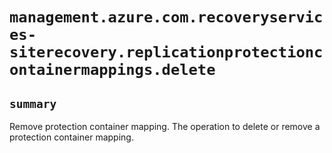 # `management.azure.com.recoveryservices-siterecovery.replicationprotectioncontainermappings.delete`

## `summary`
Remove protection container mapping. The operation to delete or remove a protection container mapping.


